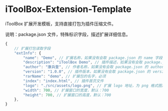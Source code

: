 # iToolBox-Extension-Template

iToolBox 扩展开发模板，支持直接打包为插件压缩文件。

说明：package.json 文件，特殊标识字段，描述扩展详细信息。

```js
{
    // 扩展打包读取字段
    "extInfo": {
        "name": "Demo", // 扩展名称，如果没有会取 package.json 的 name 字段
        "description": "iToolBox Demo", // 插件描述，如果没有会取 package.json 的 description 字段
        "author": "康兵奎", // 作者名称，如果没有会取 package.json 的 author 字段
        "version": "1.0.0", // 插件版本，如果没有会取 package.json 的 version 字段
        "rarName": "demo", // 扩展包的名字，必须
        "index": "index.html", // 插件首页文件
        "logo": "./src/assets/logo.png", // 扩展 logo 地址，为 png 格式图片，默认：./src/assets/logo.png
        "width": 700, // 扩展窗口的宽度，默认：700
        "height": 700, // 扩展窗口的高度，默认：700
    },
}
```
